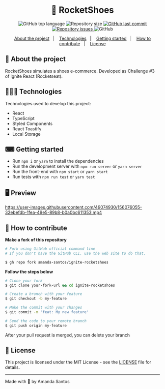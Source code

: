<h1 align="center">
  👟 RocketShoes
</h1>

<p align="center">
  <img alt="GitHub top language" src="https://img.shields.io/github/languages/top/amanda-santos/ignite-rocketshoes">
  
  <img alt="Repository size" src="https://img.shields.io/github/repo-size/amanda-santos/ignite-rocketshoes">
  
  <a href="https://github.com/amanda-santos/ignite-rocketshoes/commits/master">
    <img alt="GitHub last commit" src="https://img.shields.io/github/last-commit/amanda-santos/ignite-rocketshoes">
  </a>
  
  <a href="https://github.com/amanda-santos/ignite-rocketshoes/issues">
    <img alt="Repository issues" src="https://img.shields.io/github/issues/amanda-santos/ignite-rocketshoes">
  </a>
  
  <img alt="GitHub" src="https://img.shields.io/github/license/amanda-santos/ignite-rocketshoes">
</p>

<p align="center">
  <a href="#-about-the-project">About the project</a>&nbsp;&nbsp;&nbsp;|&nbsp;&nbsp;&nbsp;
  <a href="#-technologies">Technologies</a>&nbsp;&nbsp;&nbsp;|&nbsp;&nbsp;&nbsp;
  <a href="#-getting-started">Getting started</a>&nbsp;&nbsp;&nbsp;|&nbsp;&nbsp;&nbsp;
  <a href="#-how-to-contribute">How to contribute</a>&nbsp;&nbsp;&nbsp;|&nbsp;&nbsp;&nbsp;
  <a href="#-license">License</a>
</p>

## 📝 About the project

<p>RocketShoes simulates a shoes e-commerce. Developed as Challenge #3 of Ignite React (Rocketseat).</p>

## 👩🏻‍💻 Technologies

Technologies used to develop this project:

- React
- TypeScript
- Styled Components
- React Toastify
- Local Storage

## ⌨ Getting started

- Run `npm i` or `yarn` to install the dependencies
- Run the development server with `npm run server` or `yarn server`
- Run the front-end with `npm start` or `yarn start`
- Run tests with `npm run test` or `yarn test`

## 🖥 Preview

https://user-images.githubusercontent.com/49074930/156076055-32ebefdb-1fea-49e5-89b8-b0a0bc611353.mp4

## 🤔 How to contribute

**Make a fork of this repository**

```bash
# Fork using GitHub official command line
# If you don't have the GitHub CLI, use the web site to do that.

$ gh repo fork amanda-santos/ignite-rocketshoes
```

**Follow the steps below**

```bash
# Clone your fork
$ git clone your-fork-url && cd ignite-rocketshoes

# Create a branch with your feature
$ git checkout -b my-feature

# Make the commit with your changes
$ git commit -m 'feat: My new feature'

# Send the code to your remote branch
$ git push origin my-feature
```

After your pull request is merged, you can delete your branch

## 📝 License

This project is licensed under the MIT License - see the [LICENSE](LICENSE) file for details.

---

Made with 💜 by Amanda Santos <br />
